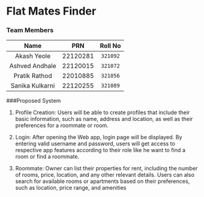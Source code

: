 # Flat Mates Finder

### Team Members
| Name     | PRN     | Roll No |
| :---: |   :---:       | :---: |
| Akash Yeole    |  22120281        | `321092`   |
| Ashved Andhale |     22120015  | `321072`   |
| Pratik Rathod  | 22010885       | `321056`   |
| Sanika Kulkarni   |   22120255   | `321089`   |

###Proposed System

1. Profile Creation: Users will be able to create profiles that include their
basic information, such as name, address and location, as well as their
preferences for a roommate or room.

2. Login: After opening the Web app, login page will be displayed. By
entering valid username and password, users will get access to respective
app features according to their role like he want to find a room or find a
roommate.

3. Roommate: Owner can list their properties for rent, including the number
of rooms, price, location, and any other relevant details. Users can also
search for available rooms or apartments based on their preferences, such
as location, price range, and amenities

